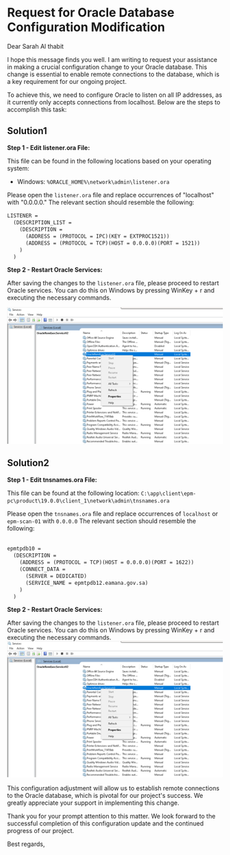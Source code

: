 # Request for Oracle Database Configuration Modification

Dear Sarah Al thabit

I hope this message finds you well. I am writing to request your assistance in making a crucial configuration change to your Oracle database. This change is essential to enable remote connections to the database, which is a key requirement for our ongoing project.

To achieve this, we need to configure Oracle to listen on all IP addresses, as it currently only accepts connections from localhost. Below are the steps to accomplish this task:

## Solution1

**Step 1 - Edit listener.ora File:**

This file can be found in the following locations based on your operating system:

- Windows: `%ORACLE_HOME%\network\admin\listener.ora`

Please open the `listener.ora` file and replace occurrences of "localhost" with "0.0.0.0." The relevant section should resemble the following:

```plaintext
LISTENER =
  (DESCRIPTION_LIST =
    (DESCRIPTION =
      (ADDRESS = (PROTOCOL = IPC)(KEY = EXTPROC1521))
      (ADDRESS = (PROTOCOL = TCP)(HOST = 0.0.0.0)(PORT = 1521))
    )
  )
```

**Step 2 - Restart Oracle Services:**

After saving the changes to the `listener.ora` file, please proceed to restart Oracle services. You can do this on Windows by pressing WinKey + r and executing the necessary commands.

![alt](images/oracle_services.png)

## Solution2
**Step 1 - Edit tnsnames.ora File:**

This file can be found at the following location:
`C:\app\client\epm-pc\product\19.0.0\client_1\network\admin\tnsnames.ora`

Please open the `tnsnames.ora` file and replace occurrences of `localhost` or `epm-scan-01` with `0.0.0.0` The relevant section should resemble the following:

```shell

epmtpdb10 =
  (DESCRIPTION =
    (ADDRESS = (PROTOCOL = TCP)(HOST = 0.0.0.0)(PORT = 1622))
    (CONNECT_DATA =
      (SERVER = DEDICATED)
      (SERVICE_NAME = epmtpdb12.eamana.gov.sa)
    )
  )
```


**Step 2 - Restart Oracle Services:**

After saving the changes to the `listener.ora` file, please proceed to restart Oracle services. You can do this on Windows by pressing WinKey + r and executing the necessary commands.
![alt](images/oracle_services.png)

This configuration adjustment will allow us to establish remote connections to the Oracle database, which is pivotal for our project's success. We greatly appreciate your support in implementing this change.


Thank you for your prompt attention to this matter. We look forward to the successful completion of this configuration update and the continued progress of our project.

Best regards,
